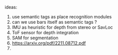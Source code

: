 ideas: 
1. use semantic tags as place recognition modules 
2. can we use bars itself as semantic tags ? 
3. IMU as heuristic for depth from stereo or SavLoc
4. ToF sensor for depth integration
5. SAM for segmentation
6. https://arxiv.org/pdf/2211.08712.pdf
7. 